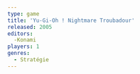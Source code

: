 ```yaml
---
type: game
title: 'Yu-Gi-Oh ! Nightmare Troubadour'
released: 2005
editors: 
  -Konami
players: 1
genres:
  - Stratégie
---
```

